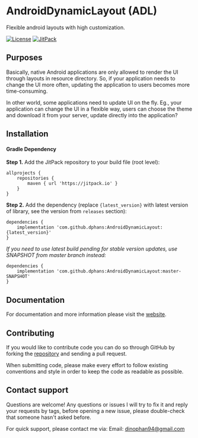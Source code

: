 # AndroidDynamicLayout (ADL)
Flexible android layouts with high customization.

[![License](https://img.shields.io/badge/License-Apache%202.0-blue.svg)](https://opensource.org/licenses/Apache-2.0)
[![JitPack](https://jitpack.io/v/dphans/AndroidDynamicLayout.svg)](https://jitpack.io/#dphans/AndroidDynamicLayout/0.0.1)


## Purposes

Basically, native Android applications are only allowed to render the UI through layouts in resource directory. So, if your application needs to change the UI more often, updating the application to users becomes more time-consuming.

In other world, some applications need to update UI on the fly. Eg., your application can change the UI in a flexible way, users can choose the theme and download it from your server, update directly into the application?


## Installation

#### Gradle Dependency

**Step 1.** Add the JitPack repository to your build file (root level):

```
allprojects {
    repositories {
        maven { url 'https://jitpack.io' }
    }
}
```

**Step 2.** Add the dependency (replace `{latest_version}` with latest version of library, see the version from `releases` section):

```
dependencies {
    implementation 'com.github.dphans:AndroidDynamicLayout:{latest_version}'
}
```

*If you need to use latest build pending for stable version updates, use SNAPSHOT from master branch instead:*

```
dependencies {
    implementation 'com.github.dphans:AndroidDynamicLayout:master-SNAPSHOT'
}
```


## Documentation

For documentation and more information please visit the [website](http://dphans.github.io/pages/library/adl/).


## Contributing

If you would like to contribute code you can do so through GitHub by forking the [repository](https://github.com/dphans/AndroidDynamicLayout) and sending a pull request.

When submitting code, please make every effort to follow existing conventions and style in order to keep the code as readable as possible.


## Contact support

Questions are welcome! Any questions or issues I will try to fix it and reply your requests by tags, before opening a new issue, please double-check that someone hasn't asked before.

For quick support, please contact me via:
Email: dinophan94@gmail.com
